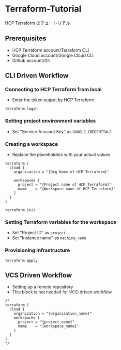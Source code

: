 # Terraform-Tutorial

HCP Terraform のチュートリアル

## Prerequisites

- HCP Terraform account/Terraform CLI
- Google Cloud account/Google Cloud CLI
- Github account/Git

## CLI Driven Workflow

### Connecting to HCP Terraform from local

- Enter the token output by HCP Terraform

```
terraform login
```

### Setting project environment variables

- Set "Service Account Key" as `GOOGLE_CREDENTIALS`

### Creating a workspace

- Replace the placeholders with your actual values

```
terraform {
  cloud {
    organization = "{Org Name of HCP Terraform}"

    workspaces {
      project = "{Project name of HCP Terraform}"
      name    = "{Workspace name of HCP Terraform}"
    }
  }
}
```

```
terraform init
```

### Setting Terraform variables for the workspace

- Set "Project ID" as `project`
- Set "Instance name" as `machine_name`

### Provisioning infrastructure

```
terraform apply
```

## VCS Driven Workflow

- Setting up a remote repository
- This block is not needed for VCS-driven workflow

```
/*
terraform {
  cloud {
    organization = "{organization_name}"
    workspaces {
      project = "{project_name}"
      name    = "{workspace_name}"
    }
  }
}
*/
```
